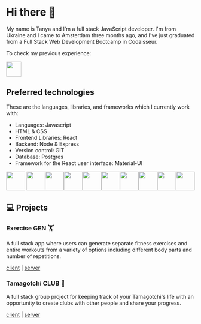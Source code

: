 # Hi there 👋

My name is Tanya and I'm a full stack JavaScript developer. I'm from Ukraine and I came to Amsterdam three months ago, and I've just graduated from a Full Stack Web Development Bootcamp in Codaisseur.

To check my previous experience:

<a href="https://www.linkedin.com/in/tetiana-tikhomyrova/"><img src="https://user-images.githubusercontent.com/93147753/173074803-26a2592c-5b53-4df5-b9b4-5db13be404b9.png" width="40"></a>

## Preferred technologies
These are the languages, libraries, and frameworks which I currently work with:
- Languages: Javascript
- HTML & CSS
- Frontend Libraries: React
- Backend: Node & Express
- Version control: GIT
- Database: Postgres
- Framework for the React user interface: Material-UI


<img src="https://user-images.githubusercontent.com/93147753/173065594-a151f35c-f9a6-4579-80a1-25d0a331c78c.png" width="50"/> <img src="https://user-images.githubusercontent.com/93147753/173063413-679e23fb-5f47-4425-ad69-bc4d8a61aac9.png" width="50"/><img src="https://user-images.githubusercontent.com/93147753/173060618-5590df9a-54e1-4f72-b1c0-aa04c18035d4.png" width="50"/><img src="https://user-images.githubusercontent.com/93147753/173066773-3aa2b585-d465-4c69-8a41-436a7a4b717d.png" width="50"/><img src="https://user-images.githubusercontent.com/93147753/173066854-0d92284f-ae1f-4d3a-a5a6-5576feb27d7b.png" width="50"/><img src="https://user-images.githubusercontent.com/93147753/173067181-8b2fa791-4ad8-41a8-af01-d73669f46dd9.png" width="50"/><img src="https://user-images.githubusercontent.com/93147753/173074143-4313fa26-aa20-454b-97c8-4e17fdc76500.png" width="50"/><img src="https://user-images.githubusercontent.com/93147753/173067321-f02c438e-327f-4c34-bd9e-faf9a99f3a8a.png" width="50"/><img src="https://user-images.githubusercontent.com/93147753/173069096-0338e01d-f49e-4f2e-8ec9-6bb001f0176a.png" width="50"/><img src="https://user-images.githubusercontent.com/93147753/173071740-ac81eff2-b1bf-4698-a7ae-99cf3263cead.png" width="50"/>


## 💻 Projects

### Exercise GEN 🏋️
A full stack app where users can generate separate fitness exercises and entire workouts from a variety of options including different body parts and number of repetitions.

<a href="https://github.com/tikhomyrova-tetiana/exercise_gen_frontend">client</a> | <a href="https://github.com/tikhomyrova-tetiana/exercise_gen_backend">server</a>


### Tamagotchi CLUB :teddy_bear:
A full stack group project for keeping track of your Tamagotchi's life with an opportunity to create clubs with other people and share your progress.

<a href="https://github.com/ananishimoto/tamagotchi_club_frontend">client</a> | <a href="https://github.com/tikhomyrova-tetiana/tamagotchi_club_backend">server</a>



<!--
**tikhomyrova-tetiana/tikhomyrova-tetiana** is a ✨ _special_ ✨ repository because its `README.md` (this file) appears on your GitHub profile.

Here are some ideas to get you started:

- 🔭 I’m currently working on ...
- 🌱 I’m currently learning ...
- 👯 I’m looking to collaborate on ...
- 🤔 I’m looking for help with ...
- 💬 Ask me about ...
- 📫 How to reach me: ...
- 😄 Pronouns: ...
- ⚡ Fun fact: ...
-->
